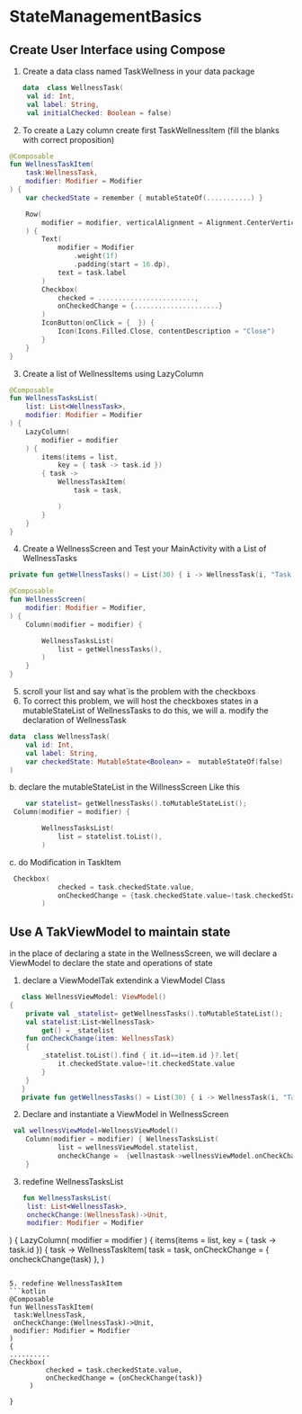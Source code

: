 # StateManagementBasics

## Create User Interface using Compose 
1. Create a data class named TaskWellness in your data package
   ```kotlin
   data  class WellnessTask(
    val id: Int,
    val label: String,
    val initialChecked: Boolean = false)
   ```
2. To create a Lazy column create first TaskWellnessItem (fill the blanks with correct proposition)
```Kotlin
@Composable
fun WellnessTaskItem(
    task:WellnessTask,
    modifier: Modifier = Modifier
) {
    var checkedState = remember { mutableStateOf(...........) }

    Row(
        modifier = modifier, verticalAlignment = Alignment.CenterVertically
    ) {
        Text(
            modifier = Modifier
                .weight(1f)
                .padding(start = 16.dp),
            text = task.label
        )
        Checkbox(
            checked = ........................,
            onCheckedChange = {.....................}
        )
        IconButton(onClick = {  }) {
            Icon(Icons.Filled.Close, contentDescription = "Close")
        }
    }
}
```
3. Create a list of WellnessItems using LazyColumn
```kotlin
@Composable
fun WellnessTasksList(
    list: List<WellnessTask>,
    modifier: Modifier = Modifier
) {
    LazyColumn(
        modifier = modifier
    ) {
        items(items = list,
            key = { task -> task.id })
        { task ->
            WellnessTaskItem(
                task = task,

            )
        }
    }
}
```
4. Create a WellnessScreen and Test your MainActivity with a List of WellnessTasks 

```kotlin
private fun getWellnessTasks() = List(30) { i -> WellnessTask(i, "Task # $i") }

@Composable
fun WellnessScreen(
    modifier: Modifier = Modifier,
) {
    Column(modifier = modifier) {

        WellnessTasksList(
            list = getWellnessTasks(),
        )
    }
}
```
5. scroll your list and say what´is the problem with the checkboxs
6. To correct this problem, we will host the checkboxes states in a mutableStateList of WellnessTasks
to do this, we will
a. modify the declaration of WellnessTask
```kotlin
data  class WellnessTask(
    val id: Int,
    val label: String,
    var checkedState: MutableState<Boolean> =  mutableStateOf(false)
)
```
b. declare the mutableStateList in the WillnessScreen Like this
```kotlin
    var statelist= getWellnessTasks().toMutableStateList();
 Column(modifier = modifier) {

        WellnessTasksList(
            list = statelist.toList(),
        )

```
c. do Modification in TaskItem 
```kotlin
 Checkbox(
            checked = task.checkedState.value,
            onCheckedChange = {task.checkedState.value=!task.checkedState.value}
        )
```
## Use A TakViewModel to maintain state
in the place of declaring a state in the WellnessScreen, we will declare a ViewModel to declare the state and operations of state 
1. declare a ViewModelTak extendink a ViewModel Class
```kotlin
   class WellnessViewModel: ViewModel()
{
    private val _statelist= getWellnessTasks().toMutableStateList();
    val statelist:List<WellnessTask>
        get() = _statelist
    fun onCheckChange(item: WellnessTask)
    {
        _statelist.toList().find { it.id==item.id }?.let{
            it.checkedState.value=!it.checkedState.value
        }
    }
   }
   private fun getWellnessTasks() = List(30) { i -> WellnessTask(i, "Task # $i") }
   ```
2. Declare and instantiate a ViewModel in WellnessScreen
```kotlin
 val wellnessViewModel=WellnessViewModel()
    Column(modifier = modifier) { WellnessTasksList(
            list = wellnessViewModel.statelist,
            oncheckChange =  {wellnastask->wellnessViewModel.onCheckChange(wellnastask)}       )
    }
```
3. redefine WellnessTasksList
   ```kotlin
   fun WellnessTasksList(
    list: List<WellnessTask>,
    oncheckChange:(WellnessTask)->Unit,
    modifier: Modifier = Modifier

) {    LazyColumn(
        modifier = modifier
    ) {        items(items = list,
            key = { task -> task.id })
        { task ->
            WellnessTaskItem(
                task = task,
                onCheckChange = { oncheckChange(task) },
            )
   ```

5. redefine WellnessTaskItem
```kotlin
@Composable
fun WellnessTaskItem(
    task:WellnessTask,
    onCheckChange:(WellnessTask)->Unit,
    modifier: Modifier = Modifier
)
{
..........
   Checkbox(
            checked = task.checkedState.value,
            onCheckedChange = {onCheckChange(task)}
        )
   
}
````
